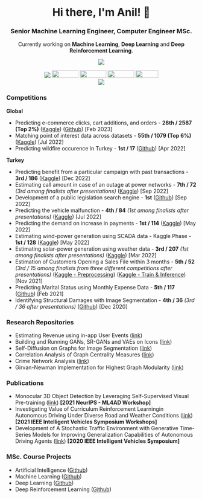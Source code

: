 <h1 align="center">Hi there, I'm Anil! 👋</h1>
<h3 align="center">Senior Machine Learning Engineer, Computer Engineer MSc.</h3>

<p align="center">Currently working on <b>Machine Learning</b>, <b>Deep Learning</b> and <b>Deep Reinforcement Learning</b>.</p>

<p align="center"><img align='center' src="https://github-readme-stats.vercel.app/api?username=nlztrk&show_icons=true"></p>

<p align="center">
<a href="https://www.github.com/nlztrk"><img src="https://img.shields.io/github/followers/nlztrk?style=social"/></a>
<a href="https://www.twitter.com/anil_ozturkk"><img src="https://img.shields.io/badge/Twitter-%231DA1F2.svg?style=for-the-badge&logo=Twitter&logoColor=white" width="70" height="20" /></a>
<a href="https://www.linkedin.com/in/nlztrk/"><img src="https://img.shields.io/badge/linkedin-%230077B5.svg?style=for-the-badge&logo=linkedin&logoColor=white" width="70" height="20" /></a>
<a href="https://www.medium.com/@nlztrk"><img src="https://img.shields.io/badge/Medium-12100E?style=for-the-badge&logo=medium&logoColor=white" width="70" height="20" /></a>
<a href="https://www.kaggle.com/nlztrk"><img src="https://img.shields.io/badge/Kaggle-035a7d?style=for-the-badge&logo=kaggle&logoColor=white" width="60" height="20" /></a>
<br>
<img src="https://komarev.com/ghpvc/?username=nlztrk"/>
</p>

### Competitions
**Global**
- Predicting e-commerce clicks, cart additions, and orders - **28th / 2587 (Top 2\%)** ([Kaggle](https://www.kaggle.com/competitions/otto-recommender-system/discussion/382812)) ([Github](https://github.com/nlztrk/OTTO-Multi-Objective-Recommender-System)) [Feb 2023]
- Matching point of interest data across datasets - **55th / 1079 (Top 6\%)** ([Kaggle](https://www.kaggle.com/code/karakasatarik/60nn-inference-w-kdtree-58feature-catboost/notebook?scriptVersionId=99727104)) [Jul 2022]
- Predicting wildfire occurence in Turkey - **1st / 17** ([Github](https://github.com/nlztrk/turkey_wildfire_prediction)) [Apr 2022]

**Turkey**
- Predicting benefit from a particular campaign with past transactions - **3rd / 186** ([Kaggle](https://www.kaggle.com/code/nlztrk/3rd-place-solution-0-51376-0-47111)) [Dec 2022]
- Estimating call amount in case of an outage at power networks - **7th / 72** *(3rd among finalists after presentations)* ([Kaggle](https://www.kaggle.com/code/nlztrk/long-live-the-shallow-models-7th-place-solution)) [Sep 2022]
- Development of a public legislation search engine - **1st** ([Github](https://github.com/L2-Regulasyon/Teknofest)) [Sep 2022]
- Predicting the vehicle malfunction - **4th / 84** *(1st among finalists after presentations)* ([Kaggle](https://www.kaggle.com/code/nlztrk/4th-place-solution-0-29455-catboost-w-sgkf)) [Jul 2022]
- Predicting the demand on increase in payments  - **1st / 114** ([Kaggle](https://www.kaggle.com/code/ismaildennizli/1st-place-solution-catpower)) [May 2022]
- Estimating wind-power generation using SCADA data - Kaggle Phase - **1st / 128** ([Kaggle](https://www.kaggle.com/code/nlztrk/1st-place-solution-impute-powerfold-stack)) [May 2022]
- Estimating solar-power generation using weather data - **3rd / 207** *(1st among finalists after presentations)* ([Kaggle](https://www.kaggle.com/code/nlztrk/3rd-place-solution-catboost-tssplit-cv)) [Mar 2022]
- Estimation of Customers Opening a Sales File within 3 months - **5th / 52** *(3rd / 15 among finalists from three different competitions after presentations)* ([Kaggle - Preprocessing](https://www.kaggle.com/nlztrk/1-data-preprocessing-do-u-otomotiv/)) ([Kaggle - Train & Inference](https://www.kaggle.com/nlztrk/2-create-train-inference-do-u-otomotiv)) [Nov 2021]
- Predicting Marital Status using Monthly Expense Data - **5th / 117** ([Github](https://github.com/nlztrk/kaggle_predicting_marital_status)) [Feb 2021]
- Identifying Structural Damages with Image Segmentation - **4th / 36** *(3rd / 36 after presentations)* ([Github](https://github.com/nlztrk/kaggle_identifying_structural_damages)) [Dec 2020]

### Research Repositories
- Estimating Revenue using in-app User Events ([link](https://github.com/nlztrk/app_revenue_estimation))
- Building and Running GANs, SR-GANs and VAEs on Icons ([link](https://github.com/nlztrk/gan_srgan_vae))
- Self-Diffusion on Graphs for Image Segmentation ([link](https://github.com/nlztrk/graph_self_diffusion))
- Correlation Analysis of Graph Centrality Measures ([link](https://github.com/nlztrk/centrality_correlations))
- Crime Network Analysis ([link](https://github.com/nlztrk/crime_networks_analysis))
- Girvan-Newman Implementation for Highest Graph Modularity ([link](https://github.com/nlztrk/girvan_newman))

### Publications
- Monocular 3D Object Detection by Leveraging Self-Supervised Visual Pre-training ([link](https://ml4ad.github.io/files/papers2021/Monocular%203D%20Object%20Detection%20by%20Leveraging%20Self-Supervised%20Visual%20Pre-training.pdf)) **[2021 NeurIPS - ML4AD Workshop]**
- Investigating Value of Curriculum Reinforcement Learningin Autonomous Driving Under Diverse Road and Weather Conditions ([link](https://ieeexplore.ieee.org/abstract/document/9669203)) **[2021 IEEE Intelligent Vehicles Symposium Workshops]**
- Development of A Stochastic Traffic Environment with Generative Time-Series Models for Improving Generalization Capabilities of Autonomous Driving Agents ([link](https://ieeexplore.ieee.org/document/9304774/)) **[2020 IEEE Intelligent Vehicles Symposium]**

### MSc. Course Projects
- Artificial Intelligence ([Github](https://github.com/nlztrk/ITU-CE-MSc/tree/master/BLG521E%20(Artificial%20Intelligence)))
- Machine Learning ([Github](https://github.com/nlztrk/ITU-CE-MSc/tree/master/BLG527E%20(Machine%20Learning)))
- Deep Learning ([Github](https://github.com/nlztrk/ITU-CE-MSc/tree/master/BLG561E%20(Deep%20Learning)))
- Deep Reinforcement Learning ([Github](https://github.com/nlztrk/ITU-CE-MSc/tree/master/BLG604E%20(Deep%20Reinforcement%20Learning)))


